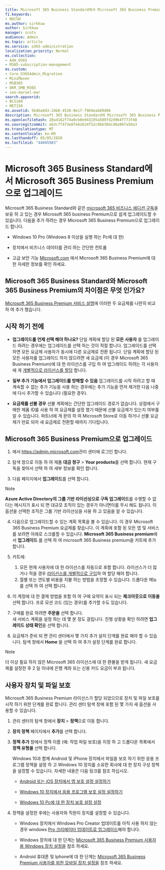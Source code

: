 ```yaml
---
title: Microsoft 365 Business Standard에서 Microsoft 365 Business Premium으로 업그레이드
f1.keywords:
- NOCSH
ms.author: sirkkuw
author: Sirkkuw
manager: scotv
audience: Admin
ms.topic: article
ms.service: o365-administration
localization_priority: Normal
ms.collection:
- Adm_O365
- M365-subscription-management
ms.custom:
- Core_O365Admin_Migration
- MiniMaven
- MSB365
- OKR_SMB_M365
- seo-marvel-mar
search.appverid:
- BCS160
- MET150
ms.assetid: 5b4ba843-24b8-4526-8e1f-f9b9eab89d06
description: Microsoft 365 Business Standard와 Microsoft 365 Business Premium의 차이점 및 Microsoft 365 Business Premium으로 업그레이드 하는 방법에 대해 알아보세요.
ms.openlocfilehash: 20a4162f74a9cb0e943195a589fd2d964f773f48
ms.sourcegitcommit: eb3c7f473e8fe62624f52c9bb38dcd6a96fa58a3
ms.translationtype: MT
ms.contentlocale: ko-KR
ms.lasthandoff: 05/05/2020
ms.locfileid: "44045983"
---
```

# <a name="upgrade-to-microsoft-365-business-premium-from-microsoft-365-business-standard"></a>Microsoft 365 Business Standard에서 Microsoft 365 Business Premium으로 업그레이드

Microsoft 365 Business Standard와 같은 [microsoft 365 비즈니스 에디션 구독](https://products.office.com/compare-all-microsoft-office-products-4-column?activetab=tab:primaryr2)을 보유 하 고 있는 경우 Microsoft 365 business Premium으로 쉽게 업그레이드할 수 있습니다. 다음을 추가 하려는 경우 Microsoft 365 Business Premium으로 업그레이드 합니다.

- Windows 10 Pro (Windows 8 이상을 실행 하는 Pc에 대 한)

- 장치에서 비즈니스 데이터를 관리 하는 간단한 컨트롤

- 고급 보안 기능
[Microsoft.com](https://www.microsoft.com/microsoft-365/business) 에서 Microsoft 365 Business Premium에 대 한 자세한 정보를 확인 하세요.

## <a name="whats-the-difference-between-microsoft-365-business-standard-and-microsoft-365-business-premium"></a>Microsoft 365 Business Standard와 Microsoft 365 Business Premium의 차이점은 무엇 인가요?

[Microsoft 365 Business Premium 서비스 설명](https://docs.microsoft.com/office365/servicedescriptions/microsoft-365-service-descriptions/microsoft-365-business-service-description)에 이러한 두 요금제를 나란히 비교 하 여 추가 했습니다. 

## <a name="before-you-get-started"></a>시작 하기 전에

- **업그레이드를 언제 선택 해야 하나요?** 단일 계획에 할당 된 **모든 사용자** 를 업그레이드 하려는 경우에는 업그레이드를 선택 하는 것이 적절 합니다. 업그레이드를 선택 하면 모든 요금제 사용자가 동시에 다른 요금제로 전환 됩니다. 단일 계획에 할당 된 모든 사용자를 업그레이드 하지 않으려면 새 요금제 (이 경우 Microsoft 365 Business Premium)에 대 한 라이선스를 구입 하 여 업그레이드 하려는 각 사용자에 게 [개별적으로 라이선스를 할당](../admin/manage/assign-licenses-to-users.md) 합니다.

- **일부 추가 기능에서 업그레이드를 방해할 수 있음** 업그레이드를 시작 하려고 할 때 계속할 수 없는 추가 기능을 사용 하는 경우에는 추가 기능을 먼저 제거한 다음 나중에 다시 추가할 수 있습니다 (필요한 경우).

- **요금제를 선불 경우** 선불 계획에는 간단한 업그레이드 경로가 없습니다. 상점에서 구매한 제품 ID를 사용 하 여 요금제를 설정 했기 때문에 선불 요금제가 있는지 여부를 알 수 있습니다. 파트너에 게 문의 하 여 Microsoft Store로 이동 하거나 선불 요금제가 만료 되어 새 요금제로 전환할 때까지 기다립니다.

## <a name="upgrade-to-microsoft-365-business-premium"></a>Microsoft 365 Business Premium으로 업그레이드

1. 에서 <a href="https://go.microsoft.com/fwlink/p/?linkid=837890" target="_blank">https://admin.microsoft.com</a>관리 센터에 로그인 합니다.

2. 탐색 창으로 이동 하 여 제품 **대금 청구** \> **Your products**를 선택 합니다. 현재 구독을 찾아서 선택 하 여 세부 정보를 확인 합니다.

3. 다음 페이지에서 **업그레이드**를 선택 합니다.

  > [!NOTE]
  > **Azure Active Directory의 그룹 기반 라이선싱으로 구독 업그레이드**를 수행할 수 없다는 메시지가 표시 되 면 대규모 조직이 있는 경우가 아니면이를 무시 해도 됩니다. 이 옵션을 선택한 조직은 그룹 기반 라이선싱을 사용 하 고 있음을 알 수 있습니다.

4. 다음으로 업그레이드할 수 있는 계획 목록을 볼 수 있습니다. 이 경우 Microsoft 365 Business Premium 요금제를 찾습니다. 이 계획에 포함 된 모든 앱 및 서비스를 보려면 아래로 스크롤할 수 있습니다. **Microsoft 365 Business premium**에서 **업그레이드** 를 선택 하 여 microsoft 365 Business premium을 카트에 추가 합니다.

5. 카트에:

    1. 모든 현재 사용자에 대 한 라이선스를 자동으로 포함 합니다. 라이선스가 더 많거나 적을 경우 [라이선스를 개별적으로 구입](../admin/manage/assign-licenses-to-users.md)하 여 할당 해야 합니다.  
    2. 월별 또는 연도별 비용을 지불 하는 방법을 조정할 수 있습니다. 드롭다운 메뉴를 선택 하 여 선택 합니다.

6. 이 계정에 대 한 결제 방법을 포함 하 여 구매 요약이 표시 되는 **체크아웃으로 이동을** 선택 합니다. 프로 모션 코드 (있는 경우)를 추가할 수도 있습니다.

7. 구매를 완료 하려면 **주문을** 선택 합니다. \
새 서비스 계획을 설정 하는 데 몇 분 정도 걸립니다. 진행 상황을 확인 하려면 **업그레이드 상태 확인**을 선택 합니다.

8. 요금제가 준비 되 면 관리 센터에서 몇 가지 추가 설치 단계를 완료 해야 할 수 있습니다. 탐색 창에서 **Home** 을 선택 하 여 추가 설정 단계를 완료 합니다.

> [!NOTE]
> 더 이상 필요 하지 않은 Microsoft 365 라이선스에 대 한 환불을 받게 됩니다. 새 요금제를 설정한 후 2 일 이내에 은행 계좌 또는 신용 카드 요금이 부과 됩니다.
  
## <a name="protect-user-devices-and-files"></a>사용자 장치 및 파일 보호

Microsoft 365 Business Premium 라이선스가 할당 되었으므로 장치 및 파일 보호를 시작 하기 위한 단계를 완료 합니다. 관리 센터 탐색 창에 포함 된 몇 가지 새 옵션을 사용할 수 있습니다.
  
1. 관리 센터의 탐색 창에서 **장치** \> **정책**으로 이동 합니다.

2. **장치 정책** 페이지에서 **추가**를 선택 합니다.

3. **정책 추가** 창에서 정책 이름 (예: 작업 파일 보호)을 지정 하 고 드롭다운 목록에서 **정책 유형을** 선택 합니다.

    Windows 10과 함께 Android 및 iPhone 장치에서 파일을 보호 하기 위한 응용 프로그램 정책을 설정 하 고 Windows 10 장치를 소유한 회사에 대 한 장치 구성 정책을 설정할 수 있습니다. 자세한 내용은 다음 링크를 참조 하십시오.

    - [Android 또는 iOS 장치에서 앱 보호 설정 설정하기](app-protection-settings-for-android-and-ios.md)

    - [Windows 10 장치에서 응용 프로그램 보호 설정 설정하기](protection-settings-for-windows-10-devices.md)

    - [Windows 10 Pc에 대 한 장치 보호 설정 설정](protection-settings-for-windows-10-pcs.md)

4. 정책을 설정한 후에는 사용자와 직원이 장치를 설정할 수 있습니다.

    - Windows 장치에서 Windows Pro Creator 업데이트를 아직 사용 하지 않는 경우 windows [Pro 크리에이터 업데이트로 업그레이드](upgrade-to-windows-pro-creators-update.md)해야 합니다.

    - Windows 장치에 대 한 단계는 [Microsoft 365 Business Premium 사용자 용 Windows 장치 설정을](set-up-windows-devices.md) 참조 하세요.

    - Android 휴대폰 및 Iphone에 대 한 단계는 [Microsoft 365 Business Premium 사용자를 위한 모바일 장치 설정을](set-up-mobile-devices.md) 참조 하세요.